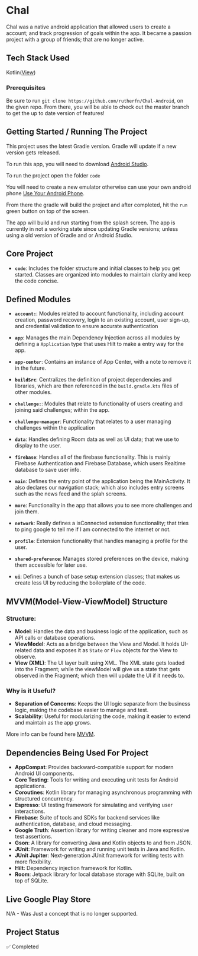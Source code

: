 # Chal

Chal was a native android application that allowed users to create a account; and track progression of goals within the app. It became a passion project with a group of friends; that are no longer active.

## Tech Stack Used

Kotlin([View](https://kotlinlang.org))

### Prerequisites

Be sure to run `git clone https://github.com/rutherfn/Chal-Android`, on the given repo. From there, you will be able to check out the master branch to get the up to date version of features!

## Getting Started / Running The Project

This project uses the latest Gradle version. Gradle will update if a new version gets released.

To run this app, you will need to download [Android Studio](https://developer.android.com/studio).

To run the project open the folder `code`

You will need to create a new emulator otherwise can use your own android phone [Use Your Android Phone](https://javatutorial.net/connect-android-device-android-studio).

From there the gradle will build the project and after completed, hit the `run` green button on top of the screen.

The app will build and run starting from the splash screen. The app is currently in not a working state since updating Gradle versions; unless using a old version of Gradle and or Android Studio.

## Core Project

- **`code`**: Includes the folder structure and initial classes to help you get started. Classes are organized into modules to maintain clarity and keep the code concise.

## Defined Modules

- **`account:`**: Modules related to account functionality, including account creation, password recovery, login to an existing account, user sign-up, and credential validation to ensure accurate authentication

- **`app`**: Manages the main Dependency Injection across all modules by defining a `Application` type that uses Hilt to make a entry way for the app.
- **`app-center`**: Contains an instance of App Center, with a note to remove it in the future.
- **`buildSrc`**: Centralizes the definition of project dependencies and libraries, which are then referenced in the `build.gradle.kts` files of other modules.
- **`challenge:`**: Modules that relate to functionality of users creating and joining said challenges; within the app.
- **`challenge-manager`**: Functionality that relates to a user managing challenges within the application
- **`data`**: Handles defining Room data as well as UI data; that we use to display to the user.
- **`firebase`**: Handles all of the firebase functionality. This is mainly Firebase Authentication and Firebase Database, which users Realtime database to save user info.
- **`main`**: Defines the entry point of the application being the MainActivity. It also declares our navigation stack; which also includes entry screens such as the news feed and the splah screens.
- **`more`**: Functionality in the app that allows you to see more challenges and join them.
- **`network`**: Really defines a isConnected extension functionality; that tries to ping google to tell me if I am connected to the internet or not.
- **`profile`**: Extension functionality that handles managing a profile for the user.
- **`shared-preference`**: Manages stored preferences on the device, making them accessible for later use.
- **`ui`**: Defines a bunch of base setup extension classes; that makes us create less UI by reducing the boilerplate of the code.

## MVVM(Model-View-ViewModel) Structure

### Structure:

- **Model**: Handles the data and business logic of the application, such as API calls or database operations.
- **ViewModel**: Acts as a bridge between the View and Model. It holds UI-related data and exposes it as `State` or `Flow` objects for the View to observe.
- **View (XML)**: The UI layer built using XML. The XML state gets loaded into the Fragment; while the viewModel will give us a state that gets observed in the Fragment; which then will update the UI if it needs to.

### Why is it Useful?

- **Separation of Concerns**: Keeps the UI logic separate from the business logic, making the codebase easier to manage and test.
- **Scalability**: Useful for modularizing the code, making it easier to extend and maintain as the app grows.

More info can be found here [MVVM](https://developer.android.com/codelabs/basic-android-kotlin-compose-viewmodel-and-state#0).

## Dependencies Being Used For Project

- **AppCompat**: Provides backward-compatible support for modern Android UI components.
- **Core Testing**: Tools for writing and executing unit tests for Android applications.
- **Coroutines**: Kotlin library for managing asynchronous programming with structured concurrency.
- **Espresso**: UI testing framework for simulating and verifying user interactions.
- **Firebase**: Suite of tools and SDKs for backend services like authentication, database, and cloud messaging.
- **Google Truth**: Assertion library for writing cleaner and more expressive test assertions.
- **Gson**: A library for converting Java and Kotlin objects to and from JSON.
- **JUnit**: Framework for writing and running unit tests in Java and Kotlin.
- **JUnit Jupiter**: Next-generation JUnit framework for writing tests with more flexibility.
- **Hilt**: Dependency injection framework for Kotlin.
- **Room**: Jetpack library for local database storage with SQLite, built on top of SQLite.

## Live Google Play Store

N/A - Was Just a concept that is no longer supported.

## Project Status

:white_check_mark: Completed